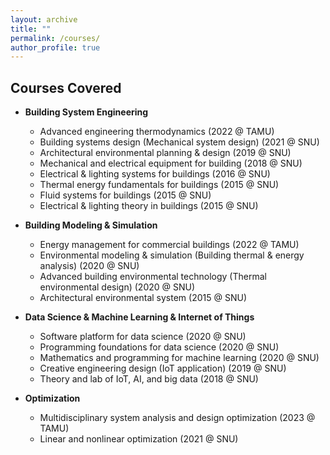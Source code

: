 ```yaml
---
layout: archive
title: ""
permalink: /courses/
author_profile: true
---
```


Courses Covered
-----
* **Building System Engineering**
  * Advanced engineering thermodynamics (2022 @ TAMU)  
  * Building systems design (Mechanical system design) (2021 @ SNU)  
  * Architectural environmental planning & design (2019 @ SNU)
  * Mechanical and electrical equipment for building (2018 @ SNU)
  * Electrical & lighting systems for buildings (2016 @ SNU)
  * Thermal energy fundamentals for buildings (2015 @ SNU)
  * Fluid systems for buildings (2015 @ SNU)
  * Electrical & lighting theory in buildings (2015 @ SNU)

* **Building Modeling & Simulation**
  * Energy management for commercial buildings (2022 @ TAMU)
  * Environmental modeling & simulation (Building thermal & energy analysis) (2020 @ SNU)
  * Advanced building environmental technology (Thermal environmental design) (2020 @ SNU)
  * Architectural environmental system (2015 @ SNU)
  
* **Data Science & Machine Learning & Internet of Things**
  * Software platform for data science (2020 @ SNU)
  * Programming foundations for data science (2020 @ SNU)
  * Mathematics and programming for machine learning (2020 @ SNU)
  * Creative engineering design (IoT application) (2019 @ SNU) 
  * Theory and lab of IoT, AI, and big data (2018 @ SNU)

* **Optimization**
  * Multidisciplinary system analysis and design optimization (2023 @ TAMU)
  * Linear and nonlinear optimization (2021 @ SNU)
